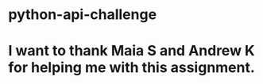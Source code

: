 # python-api-challenge




# I want to thank Maia S and Andrew K for helping me with this assignment. 
